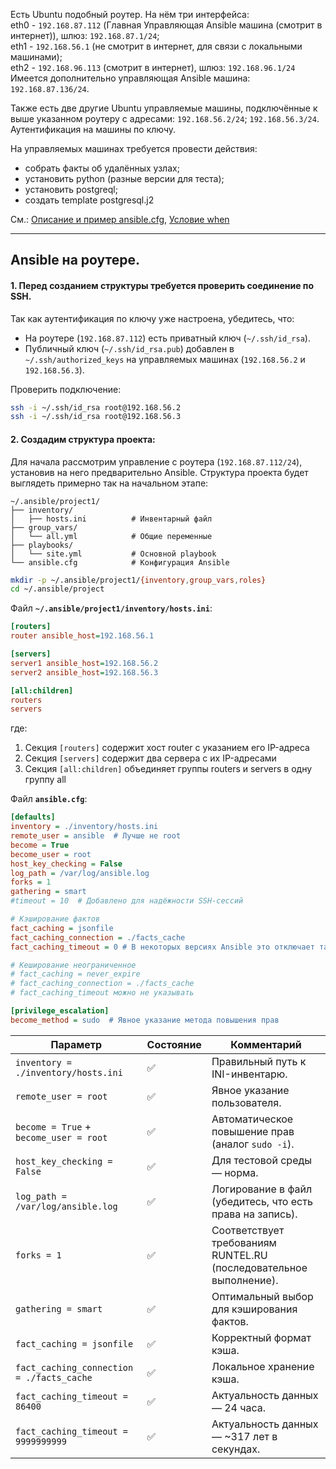 Есть Ubuntu подобный роутер. На нём три интерфейса:
<br/> eth0 - `192.168.87.112` (Главная Управляющая Ansible машина (смотрит в интернет)), шлюз: `192.168.87.1/24`;
<br/> eth1 - `192.168.56.1` (не смотрит в интернет, для связи с локальными машинами);
<br/> eth2 - `192.168.96.113` (смотрит в интернет), шлюз: `192.168.96.1/24`
<br/> Имеется дополнительно управляющая Ansible машина: `192.168.87.136/24`.

Также есть две другие Ubuntu управляемые машины, подключённые к выше указанном роутеру с адресами: `192.168.56.2/24`; `192.168.56.3/24`. Аутентификация на машины по ключу.

На управляемых машинах требуется провести действия:
  - собрать факты об удалённых узлах;
  - установить python (разные версии для теста);
  - установить postgreql;
  - создать template postgresql.j2

См.: [Описание и пример ansible.cfg](https://github.com/sherbettt/Ansible-cheats/blob/main/03.%20Описание%20и%20пример%20ansible.cfg.md), 
[Условие when](https://github.com/sherbettt/Ansible-cheats/blob/main/50.%20Условие%20when.md)

-----------------------------------------------------------------------
## Ansible на роутере.

#### 1. Перед созданием структуры требуется проверить соединение по SSH.
Так как аутентификация по ключу уже настроена, убедитесь, что:
- На роутере (`192.168.87.112`) есть приватный ключ (`~/.ssh/id_rsa`).
- Публичный ключ (`~/.ssh/id_rsa.pub`) добавлен в `~/.ssh/authorized_keys` на управляемых машинах (`192.168.56.2` и `192.168.56.3`).

Проверить подключение:
```bash
ssh -i ~/.ssh/id_rsa root@192.168.56.2
ssh -i ~/.ssh/id_rsa root@192.168.56.3
```

#### 2. Создадим структура проекта:
Для начала рассмотрим управление с роутера (`192.168.87.112/24`), установив на него предварительно Ansible.
Структура проекта будет выглядеть примерно так на начальном этапе:
```
~/.ansible/project1/
├── inventory/
│   ├── hosts.ini          # Инвентарный файл
├── group_vars/
│   └── all.yml            # Общие переменные
├── playbooks/
│   └── site.yml           # Основной playbook
└── ansible.cfg            # Конфигурация Ansible
```


```bash
mkdir -p ~/.ansible/project1/{inventory,group_vars,roles}
cd ~/.ansible/project
```

 Файл **`~/.ansible/project1/inventory/hosts.ini`**:
```ini
[routers]
router ansible_host=192.168.56.1

[servers]
server1 ansible_host=192.168.56.2
server2 ansible_host=192.168.56.3

[all:children]
routers
servers
```
где:
1. Секция `[routers]` содержит хост router с указанием его IP-адреса
2. Секция `[servers]` содержит два сервера с их IP-адресами
3. Секция `[all:children]` объединяет группы routers и servers в одну группу all

Файл **`ansible.cfg`**:
```cfg
[defaults]
inventory = ./inventory/hosts.ini
remote_user = ansible  # Лучше не root
become = True
become_user = root
host_key_checking = False
log_path = /var/log/ansible.log
forks = 1
gathering = smart
#timeout = 10  # Добавлено для надёжности SSH-сессий

# Кэширование фактов
fact_caching = jsonfile
fact_caching_connection = ./facts_cache
fact_caching_timeout = 0 # В некоторых версиях Ansible это отключает таймаут

# Кеширование неограниченное
# fact_caching = never_expire
# fact_caching_connection = ./facts_cache
# fact_caching_timeout можно не указывать

[privilege_escalation]
become_method = sudo  # Явное указание метода повышения прав
```

| Параметр                     | Состояние | Комментарий |
|-------------------------------|-----------|-------------|
| `inventory = ./inventory/hosts.ini` | ✅ | Правильный путь к INI-инвентарю. |
| `remote_user = root`          | ✅ | Явное указание пользователя. |
| `become = True` + `become_user = root` | ✅ | Автоматическое повышение прав (аналог `sudo -i`). |
| `host_key_checking = False`    | ✅ | Для тестовой среды — норма. |
| `log_path = /var/log/ansible.log` | ✅ | Логирование в файл (убедитесь, что есть права на запись). |
| `forks = 1`                   | ✅ | Соответствует требованиям RUNTEL.RU (последовательное выполнение). |
| `gathering = smart`           | ✅ | Оптимальный выбор для кэширования фактов. |
| `fact_caching = jsonfile`     | ✅ | Корректный формат кэша. |
| `fact_caching_connection = ./facts_cache` | ✅ | Локальное хранение кэша. |
| `fact_caching_timeout = 86400` | ✅ | Актуальность данных — 24 часа. |
| `fact_caching_timeout = 9999999999` | ✅ | Актуальность данных — ~317 лет в секундах. |

